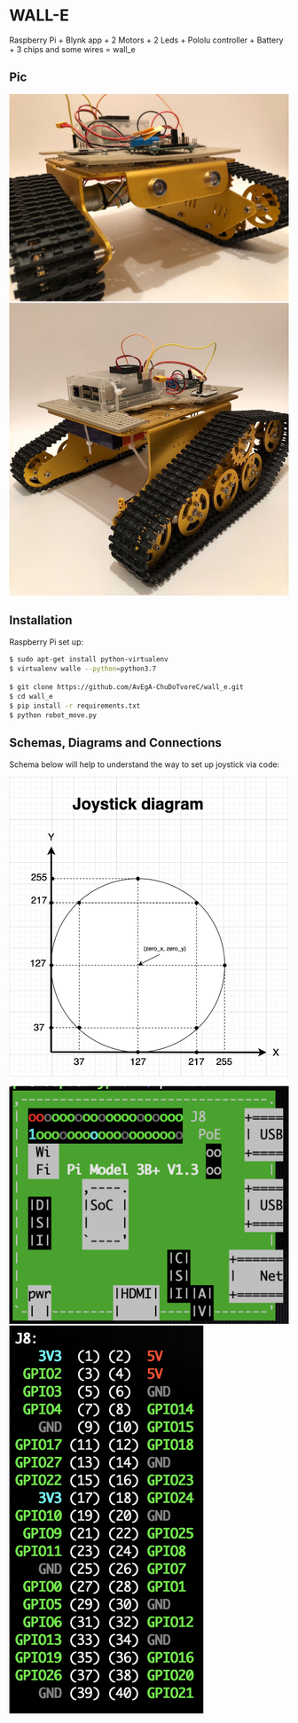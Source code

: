 # WALL-E
Raspberry Pi + Blynk app + 2 Motors + 2 Leds + Pololu controller + Battery + 3 сhips and some wires = wall_e

## Pic

![pic 1](https://github.com/AvEgA-ChuDoTvoreC/wall_e/blob/main/pic/pos1.jpg)
![pic 2](https://github.com/AvEgA-ChuDoTvoreC/wall_e/blob/main/pic/pos2.jpg)

## Installation

Raspberry Pi set up:

```bash
$ sudo apt-get install python-virtualenv
$ virtualenv walle --python=python3.7

$ git clone https://github.com/AvEgA-ChuDoTvoreC/wall_e.git
$ cd wall_e
$ pip install -r requirements.txt
$ python robot_move.py
```

## Schemas, Diagrams and Connections

Schema below will help to understand the way to set up joystick via code:

![joystick_diagram](https://github.com/AvEgA-ChuDoTvoreC/wall_e/blob/main/pic/joystick_diagram.png)

![raspberrypi](https://github.com/AvEgA-ChuDoTvoreC/wall_e/blob/main/pic/raspberrypi.png)
![rasp_pins](https://github.com/AvEgA-ChuDoTvoreC/wall_e/blob/main/pic/rasp_pins.png)

